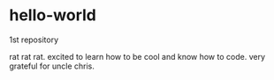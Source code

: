 # hello-world
1st repository

rat rat rat.
excited to learn how to be cool and know how to code.
very grateful for uncle chris.

